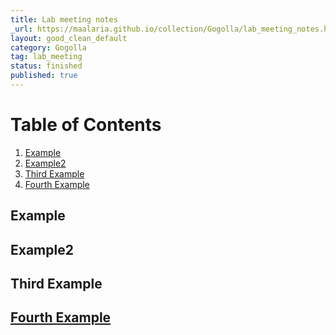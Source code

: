 ```yaml
---
title: Lab meeting notes
_url: https://maalaria.github.io/collection/Gogolla/lab_meeting_notes.html
layout: good_clean_default
category: Gogolla
tag: lab_meeting
status: finished
published: true
---
```


# Table of Contents

1. [Example](#example)
2. [Example2](#example2)
3. [Third Example](#third-example)
4. [Fourth Example](#fourth-examplehttpwwwfourthexamplecom)

## Example

## Example2

## Third Example

## [Fourth Example](http://www.fourthexample.com)
